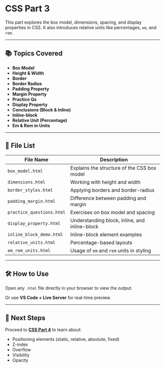 # CSS Part 3

This part explores the box model, dimensions, spacing, and display properties in CSS. It also introduces relative units like percentages, `em`, and `rem`.

---

## 📚 Topics Covered

- **Box Model**
- **Height & Width**
- **Border**
- **Border Radius**
- **Padding Property**
- **Margin Property**
- **Practice Qs**
- **Display Property**
- **Conclusions (Block & Inline)**
- **Inline-block**
- **Relative Unit (Percentage)**
- **Em & Rem in Units**

---

## 📂 File List

| File Name                    | Description                                      |
|------------------------------|--------------------------------------------------|
| `box_model.html`             | Explains the structure of the CSS box model      |
| `dimensions.html`            | Working with height and width                   |
| `border_styles.html`         | Applying borders and border-radius               |
| `padding_margin.html`        | Difference between padding and margin            |
| `practice_questions.html`    | Exercises on box model and spacing               |
| `display_property.html`      | Understanding block, inline, and inline-block    |
| `inline_block_demo.html`     | Inline-block element examples                    |
| `relative_units.html`        | Percentage-based layouts                         |
| `em_rem_units.html`          | Usage of `em` and `rem` units in styling         |

---

## 🛠️ How to Use

Open any `.html` file directly in your browser to view the output.

Or use **VS Code + Live Server** for real-time preview.

---

## 🔗 Next Steps

Proceed to **[CSS Part 4](../CSS%20Part%204)** to learn about:
- Positioning elements (static, relative, absolute, fixed)
- Z-index
- Overflow
- Visibility
- Opacity
